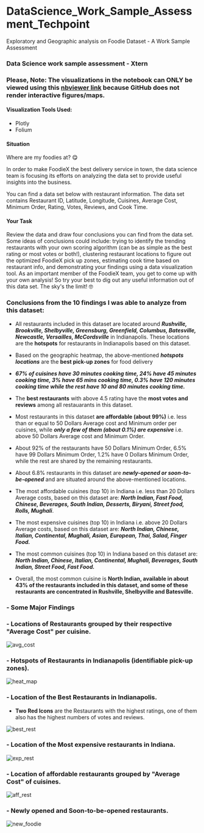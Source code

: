 [//]: # (Image References)

[image3]: ./foodie_images/average_cost_foodie.PNG "avg_cost"
[image1]: ./foodie_images/heatmap_foodie.PNG "heat_map"
[image2]: ./foodie_images/best_rest_foodie.PNG "best_rest"
[image4]: ./foodie_images/exp_rest_foodie.PNG "exp_rest"
[image5]: ./foodie_images/aff_rest_foodie.PNG "aff_rest"
[image6]: ./foodie_images/new_foodie.PNG "new_foodie"
[image7]: ./foodie_images/tree_view_dag.JPG "tree view"
[image8]: ./foodie_images/redshift_connect.JPG "data check"
[image9]: ./foodie_images/uk_pics_DB.jpg "etl pipeline"


# DataScience_Work_Sample_Assessment_Techpoint
Exploratory and Geographic analysis on Foodie Dataset - A Work Sample Assessment





### Data Science work sample assessment - Xtern 

### Please, Note: The visualizations in the notebook can ONLY be viewed using this [nbviewer link](https://nbviewer.jupyter.org/github/AdeboyeML/DataScience_Work_Sample_Assessment_Techpoint/blob/main/Data_Science_Work_Sample_Assessment.ipynb) because GitHub does not render interactive figures/maps. 


#### Visualization Tools Used:

- Plotly
- Folium

#### Situation

Where are my foodies at? 😋 

In order to make FoodieX the best delivery service in town, the data science team is focusing its efforts on analyzing the data set to provide useful insights into the business. 

You can find a data set below with restaurant information. The data set contains Restaurant ID, Latitude, Longitude, Cuisines, Average Cost, Minimum Order, Rating, Votes, Reviews, and Cook Time.

#### Your Task

Review the data and draw four conclusions you can find from the data set. Some ideas of conclusions could include: trying to identify the trending restaurants with your own scoring algorithm (can be as simple as the best rating or most votes or both!), clustering restaurant locations to figure out the optimized FoodieX pick up zones, estimating cook time based on restaurant info, and demonstrating your findings using a data visualization tool. As an important member of the FoodieX team, you get to come up with your own analysis! So try your best to dig out any useful information out of this data set. The sky's the limit! 🤓


### Conclusions from the 10 findings I was able to analyze from this dataset:

- All restaurants included in this dataset are located around ***Rushville, Brookville, Shelbyville, Greensburg, Greenfield, Columbus, Batesville, Newcastle, Versailles, McCordsville*** in Indianapolis. These locations are the **hotspots** for restaurants in Indianapolis based on this dataset.



- Based on the geographic heatmap, the above-mentioned ***hotspots locations*** are the **best pick-up zones** for food delivery



- ***67% of cuisines have 30 minutes cooking time, 24% have 45 minutes cooking time, 3% have 65 mins cooking time, 0.3% have 120 minutes cooking time while the rest have 10 and 80 minutes cooking time.***



- The **best restaurants** with above 4.5 rating have the **most votes and reviews** among all restauarants in this dataset.



- Most restaurants in this dataset **are affordable (about 99%)** i.e. less than or equal to 50 Dollars Average cost and Minimum order per cuisines, while ***only a few of them (about 0.1%) are expensive*** i.e. above 50 Dollars Average cost and Minimum Order.



- About 92% of the restaurants have 50 Dollars Minimum Order, 6.5% have 99 Dollars Minimum Order, 1.2% have 0 Dollars Minimum Order, while the rest are shared by the remaining restaurants.



- About 6.8% restaurants in this dataset are ***newly-opened or soon-to-be-opened*** and are situated around the above-mentioned locations.



- The most affordable cuisines (top 10) in Indiana i.e. less than 20 Dollars Average costs, based on this dataset are: ***North Indian, Fast Food, Chinese, Beverages, South Indian, Desserts, Biryani, Street food, Rolls, Mughali***.



- The most expensive cuisines (top 10) in Indiana i.e. above 20 Dollars Average costs, based on this dataset are: ***North Indian, Chinese, Italian, Continental, Mughali, Asian, European, Thai, Salad, Finger Food.***



- The most common cuisines (top 10) in Indiana based on this dataset are: ***North Indian, Chinese, Italian, Continental, Mughali, Beverages, South Indian, Street Food, Fast Food.***



- Overall, the most common cuisine is **North Indian, available in about 43% of the restaurants included in this dataset, and some of these restaurants are concentrated in Rushville, Shelbyville and Batesville.**




### - Some Major Findings

### - Locations of Restaurants grouped by their respective "Average Cost" per cuisine.
![avg_cost][image3]



### - Hotspots of Restaurants in Indianapolis (identifiable pick-up zones).
![heat_map][image1]



### - Location of the Best Restaurants in Indianapolis.

- **Two Red Icons** are the Restaurants with the highest ratings, one of them also has the highest numbers of votes and reviews.

![best_rest][image2]



### - Location of the Most expensive restaurants in Indiana.
![exp_rest][image4]


### - Location of affordable restaurants grouped by "Average Cost" of cuisines.
![aff_rest][image5]


### - Newly opened and Soon-to-be-opened restaurants.
![new_foodie][image6]
